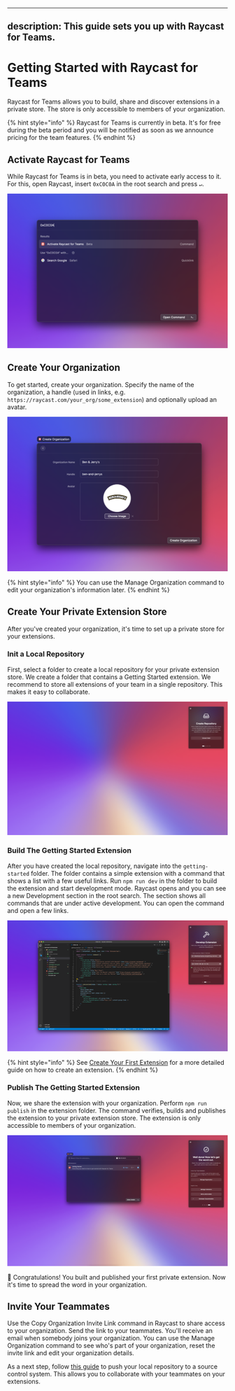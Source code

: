 <!-----------------------------------
 ⚠️⚠️⚠️
 DO NOT UPDATE THIS FILE.
 THIS MARKDOWN FILE HAS BEEN GENERATED FROM https://github.com/raycast/extensions/blob/main/docs/teams/getting-started.md.
 PLEASE UPDATE THAT ONE INSTEAD.
 ⚠️⚠️⚠️
------------------------------------>
---
description: This guide sets you up with Raycast for Teams.
---

# Getting Started with Raycast for Teams

Raycast for Teams allows you to build, share and discover extensions in a private store. The store is only accessible to members of your organization.

{% hint style="info" %}
Raycast for Teams is currently in beta. It's for free during the beta period and you will be notified as soon as we announce pricing for the team features.
{% endhint %}

## Activate Raycast for Teams

While Raycast for Teams is in beta, you need to activate early access to it. For this, open Raycast, insert `0xC0C0A` in the root search and press `↵`.

![Activate Raycast for Teams](../.gitbook/assets/teams-activate.png)

## Create Your Organization

To get started, create your organization. Specify the name of the organization, a handle (used in links, e.g. `https://raycast.com/your_org/some_extension`) and optionally upload an avatar.

![Create an Organization](../.gitbook/assets/teams-create-organization.png)

{% hint style="info" %}
You can use the Manage Organization command to edit your organization's information later.
{% endhint %}

## Create Your Private Extension Store

After you've created your organization, it's time to set up a private store for your extensions.

### Init a Local Repository

First, select a folder to create a local repository for your private extension store. We create a folder that contains a Getting Started extension. We recommend to store all extensions of your team in a single repository. This makes it easy to collaborate.

![Create Local Repository](../.gitbook/assets/teams-create-repository.png)

### Build The Getting Started Extension

After you have created the local repository, navigate into the `getting-started` folder. The folder contains a simple extension with a command that shows a list with a few useful links. Run `npm run dev` in the folder to build the extension and start development mode. Raycast opens and you can see a new Development section in the root search. The section shows all commands that are under active development. You can open the command and open a few links.

![Build the Getting Started Extension](../.gitbook/assets/teams-develop-extension.png)

{% hint style="info" %}
See [Create Your First Extension](../basics/create-your-first-extension.md) for a more detailed guide on how to create an extension.
{% endhint %}

### Publish The Getting Started Extension

Now, we share the extension with your organization. Perform `npm run publish` in the extension folder. The command verifies, builds and publishes the extension to your private extension store. The extension is only accessible to members of your organization.

![Publish the Getting Started Extension](../.gitbook/assets/teams-publish-extension.png)

🎉 Congratulations! You built and published your first private extension. Now it's time to spread the word in your organization.

## Invite Your Teammates

Use the Copy Organization Invite Link command in Raycast to share access to your organization. Send the link to your teammates. You'll receive an email when somebody joins your organization. You can use the Manage Organization command to see who's part of your organization, reset the invite link and edit your organization details.

As a next step, follow [this guide](./collaborate-on-private-extensions.md) to push your local repository to a source control system. This allows you to collaborate with your teammates on your extensions.
